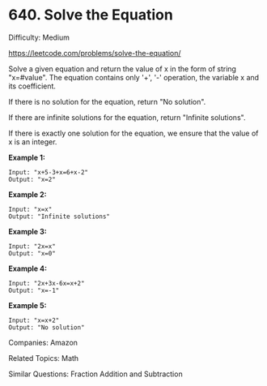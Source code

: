 # 640. Solve the Equation

Difficulty: Medium

https://leetcode.com/problems/solve-the-equation/

Solve a given equation and return the value of x in the form of string "x=#value". The equation contains only '+', '-' operation, the variable x and its coefficient.

If there is no solution for the equation, return "No solution".

If there are infinite solutions for the equation, return "Infinite solutions".

If there is exactly one solution for the equation, we ensure that the value of x is an integer.

**Example 1:**
```
Input: "x+5-3+x=6+x-2"
Output: "x=2"
```
**Example 2:**
```
Input: "x=x"
Output: "Infinite solutions"
```
**Example 3:**
```
Input: "2x=x"
Output: "x=0"
```
**Example 4:**
```
Input: "2x+3x-6x=x+2"
Output: "x=-1"
```
**Example 5:**
```
Input: "x=x+2"
Output: "No solution"
```

Companies: Amazon

Related Topics: Math

Similar Questions: Fraction Addition and Subtraction
